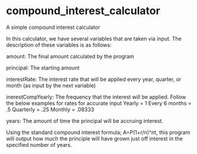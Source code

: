 # compound_interest_calculator
A simple compound interest calculator

In this calculator, we have several variables that are taken via input.  The description of these variables is as follows:

amount: The final amount calculated by the program

principal: The starting amount 

interestRate: The interest rate that will be applied every year, quarter, or month (as input by the next variable)

inerestCompYearly: The frequency that the interest will be applied.  Follow the below examples for rates for accurate input
  Yearly = 1
  Every 6 months = .5
  Quarterly = .25
  Monthly = .08333

years: The amount of time the principal will be accruing interest.

Using the standard compound interest formula; A=P(1+r/n)^nt, this program will output how much the principle will have grown just off interest in the specified number of years.
